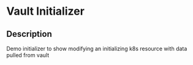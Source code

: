# Vault Initializer
## Description
Demo initializer to show modifying an initializing k8s resource with data pulled from vault
